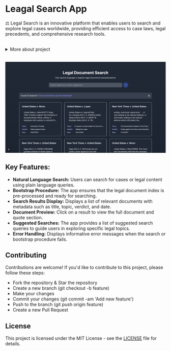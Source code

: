 # Leagal Search App

⚖️ Legal Search is an innovative platform that enables users to search and explore legal cases worldwide, providing efficient access to case laws, legal precedents, and comprehensive research tools.

<br />

<details>
<summary>More about project</summary>
<br>
The **Legal Document Search** is a web application that allows users to efficiently explore and search through a collection of legal documents using natural language queries. This app is designed to assist legal professionals, researchers, and anyone interested in legal precedents by providing an easy-to-use interface to search for relevant cases, rulings, and legal concepts.
<br />
The application leverages a robust backend index of legal documents, which can be dynamically updated and searched in real-time. Users can search for specific cases, statutes, or legal issues, and view detailed results with metadata, including topic, verdict, and date.
</details>

<br />

![alt text](public/Readme_image/front.png)

## Key Features:
- **Natural Language Search:** Users can search for cases or legal content using plain language queries.
- **Bootstrap Procedure:** The app ensures that the legal document index is pre-processed and ready for searching.
- **Search Results Display:** Displays a list of relevant documents with metadata such as title, topic, verdict, and date.
- **Document Preview:** Click on a result to view the full document and quote section.
- **Suggested Searches:** The app provides a list of suggested search queries to guide users in exploring specific legal topics.
- **Error Handling:** Displays informative error messages when the search or bootstrap procedure fails.


## Contributing
Contributions are welcome! If you'd like to contribute to this project, please follow these steps:

- Fork the repository & Star the repository
- Create a new branch (git checkout -b feature)
- Make your changes
- Commit your changes (git commit -am 'Add new feature')
- Push to the branch (git push origin feature)
- Create a new Pull Request

## License
This project is licensed under the MIT License - see the [LICENSE](https://github.com/Vaibhav-kesarwani/Legal-search/blob/main/LICENSE) file for details.